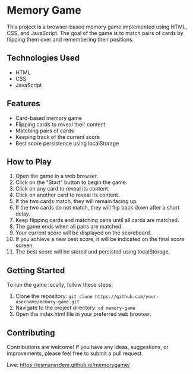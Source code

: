 # Memory Game

This project is a browser-based memory game implemented using HTML, CSS, and JavaScript. The goal of the game is to match pairs of cards by flipping them over and remembering their positions. 

## Technologies Used

- HTML
- CSS
- JavaScript

## Features

- Card-based memory game
- Flipping cards to reveal their content
- Matching pairs of cards
- Keeping track of the current score
- Best score persistence using localStorage

## How to Play

1. Open the game in a web browser.
2. Click on the "Start" button to begin the game.
3. Click on any card to reveal its content.
4. Click on another card to reveal its content.
5. If the two cards match, they will remain facing up.
6. If the two cards do not match, they will flip back down after a short delay.
7. Keep flipping cards and matching pairs until all cards are matched.
8. The game ends when all pairs are matched.
9. Your current score will be displayed on the scoreboard.
10. If you achieve a new best score, it will be indicated on the final score screen.
11. The best score will be stored and persisted using localStorage.

## Getting Started

To run the game locally, follow these steps:

1. Clone the repository: `git clone https://github.com/your-username/memory-game.git`
2. Navigate to the project directory: `cd memory-game`
3. Open the index.html file in your preferred web browser.

## Contributing

Contributions are welcome! If you have any ideas, suggestions, or improvements, please feel free to submit a pull request.

Live: https://esmanerdem.github.io/memorygame/
